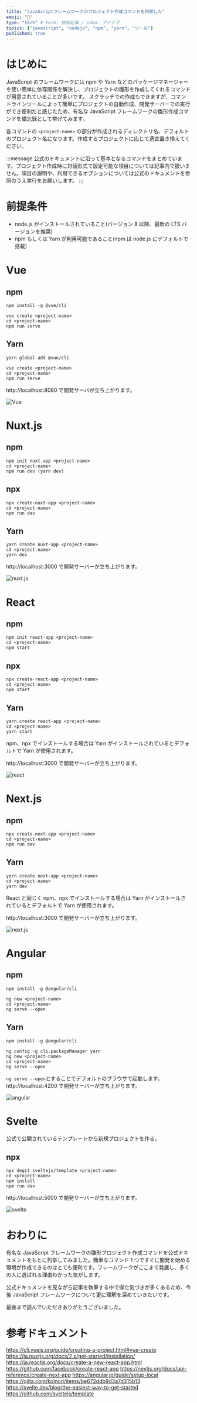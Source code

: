 ```yaml
---
title: "JavaScriptフレームワークのプロジェクト作成コマンドを列挙した"
emoji: "🔧"
type: "tech" # tech: 技術記事 / idea: アイデア
topics: ["javascript", "nodejs", "npm", "yarn", "ツール"]
published: true
---
```


# はじめに

JavaScript のフレームワークには npm や Yarn などのパッケージマネージャーを使い簡単に依存関係を解決し、プロジェクトの雛形を作成してくれるコマンドが用意されていることが多いです。
スクラッチでの作成もできますが、コマンドラインツールによって簡単にプロジェクトの自動作成、開発サーバーでの実行ができ便利だと感じたため、有名な JavaScript フレームワークの雛形作成コマンドを備忘録として挙げてみます。

各コマンドの `<project-name>` の部分が作成されるディレクトリ名、デフォルトのプロジェクト名になります。作成するプロジェクトに応じて適宜置き換えてください。

:::message
公式のドキュメントに沿って基本となるコマンドをまとめています。プロジェクト作成時に対話形式で設定可能な項目については記事内で扱いません。項目の説明や、利用できるオプションについては公式のドキュメントを参照のうえ実行をお願いします。
:::

# 前提条件

- node.js がインストールされていること(バージョン 8 以降、最新の LTS バージョンを推奨)
- npm もしくは Yarn が利用可能であること(npm は node.js にデフォルトで搭載)

# Vue

## npm

```shell
npm install -g @vue/cli

vue create <project-name>
cd <project-name>
npm run serve
```

## Yarn

```shell
yarn global add @vue/cli

vue create <project-name>
cd <project-name>
npm run serve
```

http://localhost:8080 で開発サーバが立ち上がります。

![Vue](https://storage.googleapis.com/zenn-user-upload/cvdlss3ecnw2ilpdjmyqurnvptit)

# Nuxt.js

## npm

```shell
npm init nuxt-app <project-name>
cd <project-name>
npm run dev (yarn dev)
```

## npx

```shell
npx create-nuxt-app <project-name>
cd <project-name>
npm run dev
```

## Yarn

```shell
yarn create nuxt-app <project-name>
cd <project-name>
yarn dev
```

http://localhost:3000 で開発サーバーが立ち上がります。

![nuxt.js](https://storage.googleapis.com/zenn-user-upload/pyqvhr5jtrwzxtxidjcw6cktwtuh)

# React

## npm

```shell
npm init react-app <project-name>
cd <project-name>
npm start
```

## npx

```shell
npx create-react-app <project-name>
cd <project-name>
npm start
```

## Yarn

```shell
yarn create react-app <project-name>
cd <project-name>
yarn start
```

npm、npx でインストールする場合は Yarn がインストールされているとデフォルトで Yarn が使用されます。

http://localhost:3000 で開発サーバーが立ち上がります。

![react](https://storage.googleapis.com/zenn-user-upload/6mttoycvin579n3lis5ehe2nbh7p)

# Next.js

## npm

```shell
npx create-next-app <project-name>
cd <project-name>
npm run dev
```

## Yarn

```shell
yarn create next-app <project-name>
cd <project-name>
yarn dev
```

React と同じく npm、npx でインストールする場合は Yarn がインストールされているとデフォルトで Yarn が使用されます。

http://localhost:3000 で開発サーバーが立ち上がります。

![next.js](https://storage.googleapis.com/zenn-user-upload/91f4t8yih9l5azs2k7yotsmvb3aj)

# Angular

## npm

```shell
npm install -g @angular/cli

ng new <project-name>
cd <project-name>
ng serve --open
```

## Yarn

```shell
npm install -g @angular/cli

ng config -g cli.packageManager yarn
ng new <project-name>
cd <project-name>
ng serve --open
```

`ng serve --open`とすることでデフォルトのブラウザで起動します。
http://localhost:4200 で開発サーバーが立ち上がります。

![angular](https://storage.googleapis.com/zenn-user-upload/p9fb7u0bkh2f6cer69st888s60yo)

# Svelte

公式で公開されているテンプレートから新規プロジェクトを作る。

## npx

```shell
npx degit sveltejs/template <project-name>
cd <project-name>
npm install
npm run dev
```

http://localhost:5000 で開発サーバーが立ち上がります。

![svelte](https://storage.googleapis.com/zenn-user-upload/0egd4abo3zlc9kxd4vjv0fa51g8m)

# おわりに

有名な JavaScript フレームワークの雛形プロジェクト作成コマンドを公式ドキュメントをもとに列挙してみました。簡単なコマンド 1 つですぐに開発を始める環境が作成できるのはとても便利です。フレームワークがここまで発展し、多くの人に選ばれる理由わかった気がします。

公式ドキュメントを見ながら記事を執筆する中で得た気づきが多くあるため、今後 JavaScript フレームワークについて更に理解を深めていきたいです。

最後まで読んでいただきありがとうございました。

# 参考ドキュメント

https://cli.vuejs.org/guide/creating-a-project.html#vue-create
https://ja.nuxtjs.org/docs/2.x/get-started/installation/
https://ja.reactjs.org/docs/create-a-new-react-app.html
https://github.com/facebook/create-react-app
https://nextjs.org/docs/api-reference/create-next-app
https://angular.jp/guide/setup-local
https://qiita.com/koinori/items/be672ddb9d3a7d315b13
https://svelte.dev/blog/the-easiest-way-to-get-started
https://github.com/sveltejs/template
